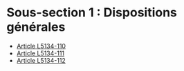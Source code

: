 # Sous-section 1 : Dispositions générales &#13;


* [Article L5134-110](./LEGIARTI000028651015.md)
* [Article L5134-111](./LEGIARTI000029321361.md)
* [Article L5134-112](./LEGIARTI000026538119.md)
